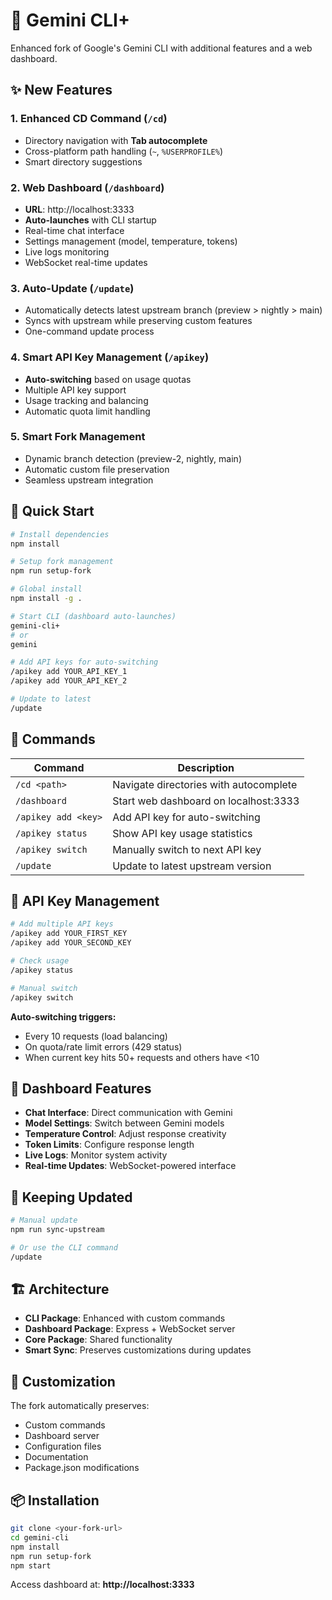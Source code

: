 # 🚀 Gemini CLI+ 

Enhanced fork of Google's Gemini CLI with additional features and a web dashboard.

## ✨ New Features

### 1. Enhanced CD Command (`/cd`)
- Directory navigation with **Tab autocomplete**
- Cross-platform path handling (`~`, `%USERPROFILE%`)
- Smart directory suggestions

### 2. Web Dashboard (`/dashboard`)
- **URL**: http://localhost:3333
- **Auto-launches** with CLI startup
- Real-time chat interface
- Settings management (model, temperature, tokens)
- Live logs monitoring
- WebSocket real-time updates

### 3. Auto-Update (`/update`)
- Automatically detects latest upstream branch (preview > nightly > main)
- Syncs with upstream while preserving custom features
- One-command update process

### 4. Smart API Key Management (`/apikey`)
- **Auto-switching** based on usage quotas
- Multiple API key support
- Usage tracking and balancing
- Automatic quota limit handling

### 5. Smart Fork Management
- Dynamic branch detection (preview-2, nightly, main)
- Automatic custom file preservation
- Seamless upstream integration

## 🚀 Quick Start

```bash
# Install dependencies
npm install

# Setup fork management
npm run setup-fork

# Global install
npm install -g .

# Start CLI (dashboard auto-launches)
gemini-cli+
# or
gemini

# Add API keys for auto-switching
/apikey add YOUR_API_KEY_1
/apikey add YOUR_API_KEY_2

# Update to latest
/update
```

## 🎯 Commands

| Command | Description |
|---------|-------------|
| `/cd <path>` | Navigate directories with autocomplete |
| `/dashboard` | Start web dashboard on localhost:3333 |
| `/apikey add <key>` | Add API key for auto-switching |
| `/apikey status` | Show API key usage statistics |
| `/apikey switch` | Manually switch to next API key |
| `/update` | Update to latest upstream version |

## 🔑 API Key Management

```bash
# Add multiple API keys
/apikey add YOUR_FIRST_KEY
/apikey add YOUR_SECOND_KEY

# Check usage
/apikey status

# Manual switch
/apikey switch
```

**Auto-switching triggers:**
- Every 10 requests (load balancing)
- On quota/rate limit errors (429 status)
- When current key hits 50+ requests and others have <10

## 🔧 Dashboard Features

- **Chat Interface**: Direct communication with Gemini
- **Model Settings**: Switch between Gemini models
- **Temperature Control**: Adjust response creativity
- **Token Limits**: Configure response length
- **Live Logs**: Monitor system activity
- **Real-time Updates**: WebSocket-powered interface

## 🔄 Keeping Updated

```bash
# Manual update
npm run sync-upstream

# Or use the CLI command
/update
```

## 🏗️ Architecture

- **CLI Package**: Enhanced with custom commands
- **Dashboard Package**: Express + WebSocket server
- **Core Package**: Shared functionality
- **Smart Sync**: Preserves customizations during updates

## 🎨 Customization

The fork automatically preserves:
- Custom commands
- Dashboard server
- Configuration files
- Documentation
- Package.json modifications

## 📦 Installation

```bash
git clone <your-fork-url>
cd gemini-cli
npm install
npm run setup-fork
npm start
```

Access dashboard at: **http://localhost:3333**
